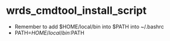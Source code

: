 # wrds_cmdtool_install_script

* Remember to add $HOME/local/bin into $PATH into ~/.bashrc
* PATH=$HOME/local/bin:$PATH

